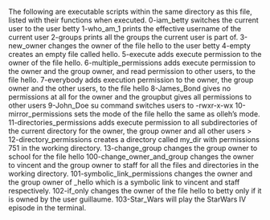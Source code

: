 The following are  executable scripts within the same directory as this file, listed with their  functions when executed.
0-iam_betty switches the current user to the user betty
1-who_am_1 prints the effective username of the current user
2-groups prints all the groups the current user is part of.
3-new_owner changes the owner of the file hello to the user betty
4-empty creates an empty file called hello.
5-execute adds execute permission to the owner of the file hello.
6-multiple_permissions adds execute permission to the owner and the group owner, and read permission to other users, to the file hello.
7-everybody adds execution permission to the owner, the group owner and the other users, to the file hello
8-James_Bond gives no permissions at all for the owner and the groupbut gives all permissions to other users
9-John_Doe su command switches users to -rwxr-x-wx
10-mirror_permissions sets the mode of the file hello the same as olleh’s mode.
11-directories_permissions adds execute permission to all subdirectories of the current directory for the owner, the group owner and all other users >
12-directory_permissions creates a directory called my_dir with permissions 751 in the working directory.
13-change_group  changes the group owner to school for the file hello
100-change_owner_and_group changes the owner to vincent and the group owner to staff for all the files and directories in the working directory.
101-symbolic_link_permissions changes the owner and the group owner of _hello which is a symbolic link to vincent and staff respectively.
102-if_only changes the owner of the file hello to betty only if it is owned by the user guillaume.
103-Star_Wars will play the StarWars IV episode in the terminal.
